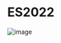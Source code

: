 # ES2022

![image](https://user-images.githubusercontent.com/100506178/185777615-6e6618c0-f629-4d26-a4d3-39f90dba90cb.png)
